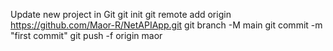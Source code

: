 Update new project in Git
git init
git remote add origin https://github.com/Maor-R/NetAPIApp.git
git branch -M main
git commit -m "first commit"
git push -f origin maor
